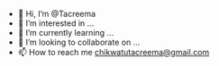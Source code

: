 - 👋 Hi, I’m @Tacreema
- 👀 I’m interested in ...
- 🌱 I’m currently learning ...
- 💞️ I’m looking to collaborate on ...
- 📫 How to reach me chikwatutacreema@gmail.com

<!---
Tacreema/Tacreema is a ✨ special ✨ repository because its `README.md` (this file) appears on your GitHub profile.
You can click the Preview link to take a look at your changes.
--->

